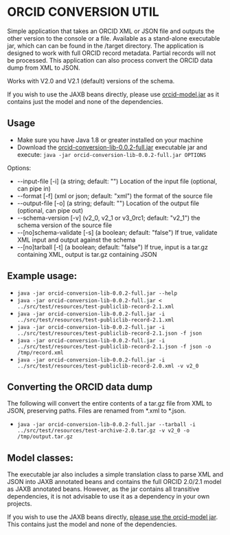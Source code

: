 # ORCID CONVERSION UTIL

Simple application that takes an ORCID XML or JSON file and outputs the other version to the console or a file.  Available as a stand-alone executable jar, which can can be found in the /target directory. The application is designed to work with full ORCID record metadata.  Partial records will not be processed.  This application can also process convert the ORCID data dump from XML to JSON.

Works with V2.0 and V2.1 (default) versions of the schema.

If you wish to use the JAXB beans directly, please use [orcid-model.jar](https://github.com/ORCID/orcid-conversion-lib/raw/master/orcid-model/) as it contains just the model and none of the dependencies.  

## Usage

- Make sure you have Java 1.8 or greater installed on your machine
- Download the [orcid-conversion-lib-0.0.2-full.jar](https://github.com/ORCID/orcid-conversion-lib/raw/master/target/orcid-conversion-lib-0.0.2-full.jar) executable jar and execute: ```java -jar orcid-conversion-lib-0.0.2-full.jar OPTIONS```

Options:

-  --input-file [-i] (a string; default: "")
    Location of the input file (optional, can pipe in)
-  --format [-f] (xml or json; default: "xml")
    the format of the source file
-  --output-file [-o] (a string; default: "")
    Location of the output file (optional, can pipe out)
-  --schema-version [-v] (v2_0, v2_1 or v3_0rc1; default: "v2_1")
    the schema version of the source file
-  --[no]schema-validate [-s] (a boolean; default: "false")
    If true, validate XML input and output against the schema
-  --[no]tarball [-t] (a boolean; default: "false")
    If true, input is a tar.gz containing XML, output is tar.gz containing JSON

## Example usage:

- ```java -jar orcid-conversion-lib-0.0.2-full.jar --help```
- ```java -jar orcid-conversion-lib-0.0.2-full.jar < ../src/test/resources/test-publiclib-record-2.1.xml```
- ```java -jar orcid-conversion-lib-0.0.2-full.jar -i ../src/test/resources/test-publiclib-record-2.1.xml```
- ```java -jar orcid-conversion-lib-0.0.2-full.jar -i ../src/test/resources/test-publiclib-record-2.1.json -f json```
- ```java -jar orcid-conversion-lib-0.0.2-full.jar -i ../src/test/resources/test-publiclib-record-2.1.json -f json -o /tmp/record.xml```
- ```java -jar orcid-conversion-lib-0.0.2-full.jar -i ../src/test/resources/test-publiclib-record-2.0.xml -v v2_0```

## Converting the ORCID data dump
The following will convert the entire contents of a tar.gz file from XML to JSON, preserving paths.  Files are renamed from *.xml to *.json.

- ```java -jar orcid-conversion-lib-0.0.2-full.jar --tarball -i ../src/test/resources/test-archive-2.0.tar.gz -v v2_0 -o /tmp/output.tar.gz```

## Model classes:

The executable jar also includes a simple translation class to parse XML and JSON into JAXB annotated beans and contains the full ORCID 2.0/2.1 model as JAXB annotated beans.
However, as the jar contains all transitive dependencies, it is not advisable to use it as a dependency in your own projects.

If you wish to use the JAXB beans directly, [please use the orcid-model jar](https://github.com/ORCID/orcid-conversion-lib/raw/master/orcid-model/).  This contains just the model and none of the dependencies.  
 

